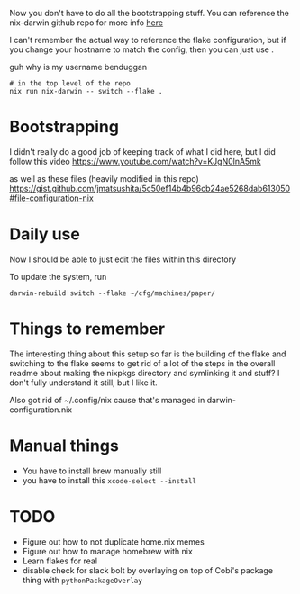 Now you don't have to do all the bootstrapping stuff. You can reference the nix-darwin github repo for more info [here](https://github.com/LnL7/nix-darwin#flakes-experimental)

I can't remember the actual way to reference the flake configuration, but if you change your hostname to match the config, then you can just use .

guh why is my username benduggan

```
# in the top level of the repo
nix run nix-darwin -- switch --flake .
```


# Bootstrapping


I didn't really do a good job of keeping track of what I did here, but I did follow this video
https://www.youtube.com/watch?v=KJgN0lnA5mk

as well as these files (heavily modified in this repo)
https://gist.github.com/jmatsushita/5c50ef14b4b96cb24ae5268dab613050#file-configuration-nix

# Daily use

Now I should be able to just edit the files within this directory

To update the system, run

```
darwin-rebuild switch --flake ~/cfg/machines/paper/
```

# Things to remember

The interesting thing about this setup so far is the building of the flake and switching to the flake seems to get rid of a lot of the steps in the overall readme about making the nixpkgs directory and symlinking it and stuff? I don't fully understand it still, but I like it.

Also got rid of ~/.config/nix cause that's managed in darwin-configuration.nix

# Manual things

- You have to install brew manually still
- you have to install this `xcode-select --install`

# TODO

- Figure out how to not duplicate home.nix memes
- Figure out how to manage homebrew with nix
- Learn flakes for real
- disable check for slack bolt by overlaying on top of Cobi's package thing with `pythonPackageOverlay`
